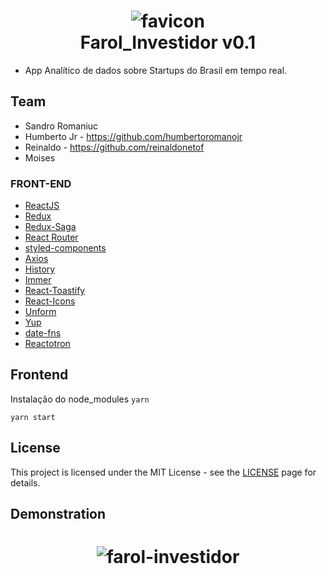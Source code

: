 <h1 align="center">
  <img src="https://i.ibb.co/PY76NCg/favicon.png" alt="favicon" border="0" />
  <br>
    Farol_Investidor v0.1
  <br>
</h1>

- App Analítico de dados sobre Startups do Brasil em tempo real.


## Team

- Sandro Romaniuc
- Humberto Jr - https://github.com/humbertoromanojr
- Reinaldo - https://github.com/reinaldonetof
- Moises 


### FRONT-END
-   [ReactJS](https://reactjs.org/)
-   [Redux](https://redux.js.org/)
-   [Redux-Saga](https://redux-saga.js.org/)
-   [React Router](https://github.com/ReactTraining/react-router)
-   [styled-components](https://www.styled-components.com/)
-   [Axios](https://github.com/axios/axios)
-   [History](https://www.npmjs.com/package/history)
-   [Immer](https://github.com/immerjs/immer)
-   [React-Toastify](https://fkhadra.github.io/react-toastify/)
-   [React-Icons](http://react-icons.github.io/react-icons/)
-   [Unform](https://github.com/Rocketseat/unform)
-   [Yup](https://www.npmjs.com/package/yup)
-   [date-fns](https://date-fns.org/)
-   [Reactotron](https://infinite.red/reactotron)


## **Frontend**
Instalação do node_modules
`yarn`

`yarn start`


## License

This project is licensed under the MIT License - see the [LICENSE](https://opensource.org/licenses/MIT) page for details.


## Demonstration
<h1 align="center">
  <img src="https://i.ibb.co/vB44ZMH/farol-investidor.png" alt="farol-investidor" border="0" />
</h1>
